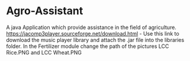 # Agro-Assistant
A java Application which provide assistance in the field of agriculture. 
https://jacomp3player.sourceforge.net/download.html - Use this link to download the music player library and attach the .jar file into the libraries folder.
In the Fertilizer module change the path of the pictures LCC Rice.PNG and LCC Wheat.PNG
